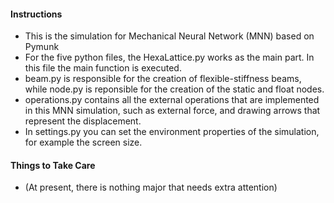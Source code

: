 #### Instructions

+ This is the simulation for Mechanical Neural Network (MNN) based on Pymunk
+ For the five python files, the HexaLattice.py works as the main part. In this file the main function is executed.
+ beam.py is responsible for the creation of  flexible-stiffness beams, while node.py is reponsible for the creation of the static and float nodes.
+ operations.py contains all the external operations that are implemented in this MNN simulation, such as external force, and drawing arrows that represent the displacement.
+ In settings.py you can set the environment properties of the simulation, for example the screen size.

#### Things to Take Care

+ (At present, there is nothing major that needs extra attention)
